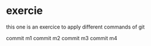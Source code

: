 # exercie
this one is an exercice to apply different commands of git

commit m1
commit m2
commit m3
commit m4